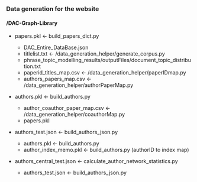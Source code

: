 ### Data generation for the website

#### /DAC-Graph-Library
- papers.pkl <- build\_papers\_dict.py
  + DAC\_Entire\_DataBase.json
  + titlelist.txt <- /data_generation_helper/generate\_corpus.py
  + phrase\_topic\_modelling\_results/outputFiles/document\_topic\_distribution.txt
  + paperid\_titles\_map.csv <- /data_generation_helper/paperIDmap.py
  + authors\_papers\_map.csv <- /data_generation_helper/authorPaperMap.py

- authors.pkl <- build\_authors.py
  + author\_coauthor\_paper\_map.csv <- /data_generation_helper/coauthorMap.py
  + papers.pkl

- authors\_test.json <- build\_authors\_json.py
  + authors.pkl <- build\_authors.py
  + author\_index\_memo.pkl <- build\_authors.py (authorID to index map)

- authors\_central\_test.json <- calculate\_author\_network\_statistics.py
  + authors\_test.json <- build\_authors\_json.py
